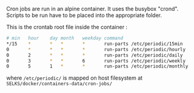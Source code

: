 
Cron jobs are run in an alpine container. It uses the busybox "crond".
Scripts to be run have to be placed into the appropriate folder.


This is the crontab root file inside the container :
 ```bash
# min	hour    day	month	weekday	command
*/15	*	    *	*	    *	    run-parts /etc/periodic/15min
0	    *	    *	*	    *	    run-parts /etc/periodic/hourly
0	    2	    *	*	    *	    run-parts /etc/periodic/daily
0	    3	    *	*	    6	    run-parts /etc/periodic/weekly
0	    5	    1	*	    *	    run-parts /etc/periodic/monthly
 ```
 where `/etc/periodic/` is mapped on host filesystem at `SELKS/docker/containers-data/cron-jobs/`
